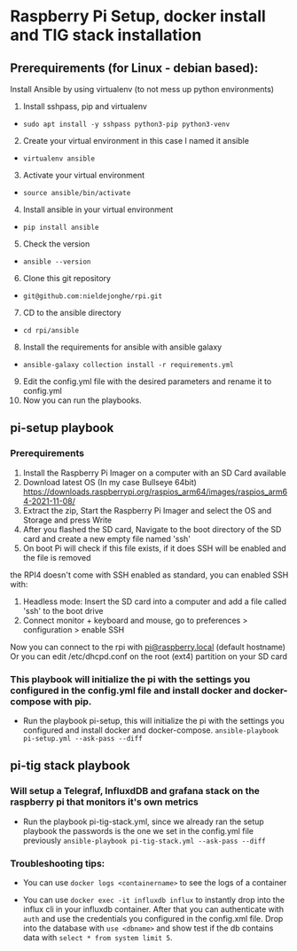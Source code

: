 # Raspberry Pi Setup, docker install and TIG stack installation

## Prerequirements (for Linux - debian based):

Install Ansible by using virtualenv (to not mess up python environments)
1. Install sshpass, pip and virtualenv  
- `sudo apt install -y sshpass python3-pip python3-venv`
2. Create your virtual environment in this case I named it ansible
- `virtualenv ansible`
3. Activate your virtual environment
- `source ansible/bin/activate`
4. Install ansible in your virtual environment
- `pip install ansible`
5. Check the version
- `ansible --version`
6. Clone this git repository 
- `git@github.com:nieldejonghe/rpi.git`
7. CD to the ansible directory 
- `cd rpi/ansible`
8. Install the requirements for ansible with ansible galaxy 
- `ansible-galaxy collection install -r requirements.yml`
9. Edit the config.yml file with the desired parameters and rename it to config.yml
10. Now you can run the playbooks.

## pi-setup playbook
### Prerequirements

1. Install the Raspberry Pi Imager on a computer with an SD Card available
2. Download latest OS (In my case Bullseye 64bit) 
https://downloads.raspberrypi.org/raspios_arm64/images/raspios_arm64-2021-11-08/
3. Extract the zip, Start the Raspberry Pi Imager and select the OS and Storage and press Write
4. After you flashed the SD card, Navigate to the boot directory of the SD card and create a new empty file named 'ssh'
5. On boot Pi will check if this file exists, if it does SSH will be enabled and the file is removed 

the RPI4 doesn't come with SSH enabled as standard, you can enabled SSH with:

1. Headless mode: Insert the SD card into a computer and add a file called 'ssh' to the boot drive
2. Connect monitor + keyboard and mouse, go to preferences > configuration > enable SSH 

Now you can connect to the rpi with pi@raspberry.local (default hostname) 
Or you can edit /etc/dhcpd.conf on the root (ext4) partition on your SD card

### This playbook will initialize the pi with the settings you configured in the config.yml file and install docker and docker-compose with pip.
- Run the playbook pi-setup, this will initialize the pi with the settings you configured and install docker and docker-compose.
`ansible-playbook pi-setup.yml --ask-pass --diff`

## pi-tig stack playbook
### Will setup a Telegraf, InfluxdDB and grafana stack on the raspberry pi that monitors it's own metrics
- Run the playbook pi-tig-stack.yml, since we already ran the setup playbook the passwords is the one we set in the config.yml file previously
`ansible-playbook pi-tig-stack.yml --ask-pass --diff`

### Troubleshooting tips: 

- You can use `docker logs <containername>` to see the logs of a container

- You can use `docker exec -it influxdb influx` to instantly drop into the influx cli in your influxdb container. After that you can authenticate with `auth` and use the credentials you configured in the config.xml file. Drop into the database with `use <dbname>` and show test if the db contains data with `select * from system limit 5`.





